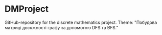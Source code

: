 # DMProject
GitHub-repository for the discrete mathematics project. Theme: "Побудова матриці досяжності графу за допомогою DFS та BFS."
